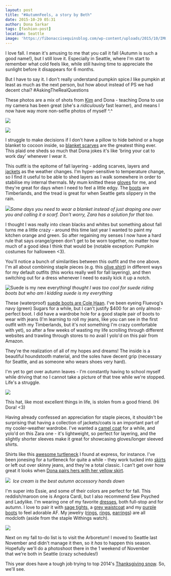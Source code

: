 ```yaml
---
layout: post
title: "#AutumnFeels, a story by Beth"
date: 2015-10-29 05:31
author: Dona Sarkar
tags: [fashion-post]
location: Seattle
image: 'https://fibonaccisequinsblog.com/wp-content/uploads/2015/10/IMG_3769.jpg'
---
```


I love fall. I mean it's amusing to me that you call it fall (Autumn is such a good name!), but I still love it. Especially in Seattle, where I'm start to remember what cold feels like, while still having time to appreciate the sunlight before it disappears for 6 months.

But I have to say it. I don't really understand pumpkin spice.I like pumpkin at least as much as the next person, but how about instead of PS we had decent chai? \#AskingTheRealQuestions

These photos are a mix of shots from [Kim](http://twenty-something-style.blogspot.com/) and Dona - teaching Dona to use my camera has been great (she's a *ridiculously* fast learner), and means I now have way more non-selfie photos of myself ^.^

[![](https://fibonaccisequinsblog.com/wp-content/uploads/2015/10/IMG_3769-683x1024.jpg)](https://fibonaccisequinsblog.com/wp-content/uploads/2015/10/IMG_3769.jpg)

[![](https://fibonaccisequinsblog.com/wp-content/uploads/2015/10/IMG_3825-1024x683.jpg)](https://fibonaccisequinsblog.com/wp-content/uploads/2015/10/IMG_3736.jpg)

I struggle to make decisions if I don't have a pillow to hide behind or a huge blanket to cocoon inside, so [blanket scarves](http://amzn.to/1GMao76) are the greatest thing ever. This plaid one sheds so much that Dona jokes it's like 'bring your cat to work day' whenever I wear it.

This outfit is the epitome of fall layering - adding scarves, layers and [jackets](http://amzn.to/1MWb5HO) as the weather changes. I'm hyper-sensitive to temperature change, so I find it useful to be able to shed layers as I walk somewhere in order to stabilise my internal thermals. My mum knitted these [gloves](http://amzn.to/1GMao76) for me, and they're great for days when I need to feel a little edgy. The [boots](http://amzn.to/1GMbgIR) are Timberlands, and the tread is great for when Seattle gets slippery in the rain.

[![](https://fibonaccisequinsblog.com/wp-content/uploads/2015/10/IMG_4310-683x1024.jpg)](https://fibonaccisequinsblog.com/wp-content/uploads/2015/10/IMG_4310-683x1024.jpg)*Some days you need to wear a blanket instead of just draping one over you and calling it a scarf. Don't worry, Zara has a solution for that too.*

I thought I was really into clean blacks and whites but something about fall turns me a little crazy - around this time last year I wanted to paint my kitchen orange and green. So after regaining my senses I now have a hard rule that says orange/green don't get to be worn together, no matter how much of a good idea I think that would be (notable exception: Pumpkin costumes for halloween \<3).

You'll notice a bunch of similarities between this outfit and the one above. I'm all about combining staple pieces (e.g. this [olive shirt](http://amzn.to/1GMaWtq)) in different ways for my default outfits (this works really well for fall layering), and then switching out for a dress whenever I need to easily kick it up a notch.

![Suede is my new everything](https://fibonaccisequinsblog.com/wp-content/uploads/2015/10/IMG_4174-683x1024.jpg)*I thought I was too cool for suede riding boots but who am I kidding suede is my everything*

These (waterproof) [suede boots are Cole Haan](http://amzn.to/1GMa3RD). I've been eyeing Fluevog's navy (green) Sugars for a while, but I can't justify $400 for an only almost-perfect boot. I did have a wardrobe hole for a good staple pair of boots to wear with jeans (I'm learning to roll my jeans, like you can see in the first outfit with my Timberlands, but it's not something I'm crazy comfortable with yet), so after a few weeks of wasting my life scrolling through different websites and trawling through stores to no avail I yolo'd on this pair from Amazon.

They're the realization of all of my hopes and dreams! The inside is a beautiful houndstooth material, and the soles have decent grip (necessary for Seattle, and as someone who wears shoes very hard).

I'm yet to get over autumn leaves - I'm constantly having to school myself while driving that no I cannot take a picture of that tree while we're stopped. Life's a struggle.

[![](https://fibonaccisequinsblog.com/wp-content/uploads/2015/10/IMG_3954-683x1024.jpg)](https://fibonaccisequinsblog.com/wp-content/uploads/2015/10/IMG_3954.jpg)

This hat, like most excellent things in life, is stolen from a good friend. (Hi Dora! \<3)

Having already confessed an appreciation for staple pieces, it shouldn't be surprising that having a collection of jackets/coats is an important part of my cooler-weather wardrobe. I've wanted a [camel coat](http://amzn.to/1GM9XJQ) for a while, and yolo'd on this Zara one - it's lightweight, so perfect for layering, and the slightly shorter sleeves make it great for showcasing gloves/longer sleeved shirts.

Shirts like this [awesome turtleneck](http://amzn.to/1GM9MOI) I found at express, for instance. I've been jonesing for a turtleneck for quite a while - they work tucked into [skirts](http://amzn.to/1GM9FCV) or left out over skinny jeans, and they're a total classic. I can't get over how great it looks when [Dona pairs hers with her yellow skirt](http://i0.wp.com/www.fibonaccisequinsblog.com/wp-content/uploads/2015/10/IMG_3706.jpg?zoom=2&resize=680%2C436).

[![](https://fibonaccisequinsblog.com/wp-content/uploads/2015/10/IMG_4009-1024x683.jpg)](https://fibonaccisequinsblog.com/wp-content/uploads/2015/10/IMG_4009.jpg) 
*Ice cream is the best autumn accessory hands down*

I'm super into Essie, and some of their colors are perfect for fall. This reddish/maroon one is Angora Cardi, but I also recommend Sew Psyched and Ladylike. I'm wearing one of my favorite [dresses](http://amzn.to/1GM51ov), both full-stop and for autumn. I love to pair it with [sage tights,](http://amzn.to/1GM5U0d) a [grey waistcoat](http://amzn.to/1GM9cAF) and my [purple boots](http://amzn.to/1GM9tDr) to feel adorable AF. My jewelry ([rings](http://www.modcloth.com/shop/rings-pins/purr-of-the-moment-ring), [rings](http://www.modcloth.com/shop/rings-pins/jagged-little-knuckle-ring), [earrings](http://www.modcloth.com/shop/earrings/hands-down-earrings)) are all modcloth (aside from the staple Withings watch).

[![](https://fibonaccisequinsblog.com/wp-content/uploads/2015/10/IMG_4041.jpg)](https://fibonaccisequinsblog.com/wp-content/uploads/2015/10/IMG_4041-1024x683.jpg)

Next on my fall to-do list is to visit the Arboretum! I moved to Seattle last November and didn't manage it then, so it *has* to happen this season. Hopefully we'll do a photoshoot there in the 1 weekend of November that we're both in Seattle (crazy schedules!)

This year does have a tough job trying to top 2014's [Thanksgiving snow](https://www.flickr.com/photos/105674507@N06/15935329735/). So, we'll see.
